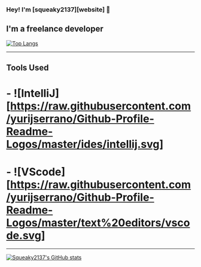### Hey! I'm [squeaky2137][website] 👋

## I'm a freelance developer

[![Top Langs](https://github-readme-stats.vercel.app/api/top-langs/?username=squeaky2137)](https://github.com/squeaky2137/github-readme-stats)

---

## Tools Used

# - ![IntelliJ][https://raw.githubusercontent.com/yurijserrano/Github-Profile-Readme-Logos/master/ides/intellij.svg]
# - ![VScode][https://raw.githubusercontent.com/yurijserrano/Github-Profile-Readme-Logos/master/text%20editors/vscode.svg]

---

[![Squeaky2137's GitHub stats](https://github-readme-stats.vercel.app/api?username=squeaky2137&count_private=true&show_icons=true&theme=transparent)](https://github.com/squeaky2137/github-readme-stats)


<!--
**squeaky2137/squeaky2137** is a ✨ _special_ ✨ repository because its `README.md` (this file) appears on your GitHub profile.

Here are some ideas to get you started:

- 🔭 I’m currently working on ...
- 🌱 I’m currently learning ...
- 👯 I’m looking to collaborate on ...
- 🤔 I’m looking for help with ...
- 💬 Ask me about ...
- 📫 How to reach me: ...
- 😄 Pronouns: ...
- ⚡ Fun fact: ...
-->
